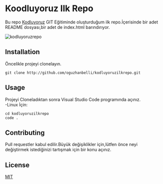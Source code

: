# Koodluyoruz Ilk Repo
Bu repo [Kodluyoruz](https://www.kodluyoruz.org/) GIT Eğitiminde oluşturduğum ilk repo.İçerisinde bir adet README dosyası,bir adet de index.html barındırıyor.

<img alt="kodluyoruzrepo" src="https://imgur.com/Q96wnJC.png"/>


## Installation
Öncelikle projeyi clonelayın.  
```
git clone http://github.com/oguzhanbelli/kodluyoruzilkrepo.git
```

## Usage
Projeyi Cloneladıktan sonra Visual Studio Code programında açınız.  
-Linux İçin:
```
cd kodluyoruzilkrepo
code .
```
## Contributing
Pull requestler kabul edilir.Büyük değişiklikler için,lütfen önce neyi değiştirmek istediğinizi   tartışmak için bir konu açınız.

## License

[MIT](https://choosealicense.com/licenses/mit/)

